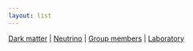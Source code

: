 ```yaml
---
layout: list
---
```


[Dark matter](dm) | [Neutrino](v) | [Group members](group) | [Laboratory](lab)
